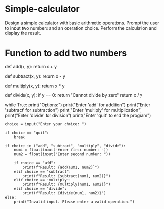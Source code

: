 # Simple-calculator
Design a simple calculator with basic arithmetic operations. Prompt the user to input two numbers and an operation choice.  Perform the calculation and display the result.
# Function to add two numbers
def add(x, y):
    return x + y

def subtract(x, y):
    return x - y

def multiply(x, y):
    return x * y
    
def divide(x, y):
    if y == 0:
        return "Cannot divide by zero"
    return x / y

while True:
    print("Options:")
    print("Enter 'add' for addition")
    print("Enter 'subtract' for subtraction")
    print("Enter 'multiply' for multiplication")
    print("Enter 'divide' for division")
    print("Enter 'quit' to end the program")

    choice = input("Enter your choice: ")

    if choice == "quit":
        break

    if choice in ("add", "subtract", "multiply", "divide"):
        num1 = float(input("Enter first number: "))
        num2 = float(input("Enter second number: "))

        if choice == "add":
            print(f"Result: {add(num1, num2)}")
        elif choice == "subtract":
            print(f"Result: {subtract(num1, num2)}")
        elif choice == "multiply":
            print(f"Result: {multiply(num1, num2)}")
        elif choice == "divide":
            print(f"Result: {divide(num1, num2)}")
    else:
        print("Invalid input. Please enter a valid operation.")
